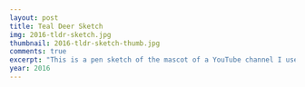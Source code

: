 ```yaml
---
layout: post
title: Teal Deer Sketch
img: 2016-tldr-sketch.jpg
thumbnail: 2016-tldr-sketch-thumb.jpg
comments: true
excerpt: "This is a pen sketch of the mascot of a YouTube channel I used to watch in 2016. His mascot is a teal deer, which is a play on the acronym TL;DR, meaning Too Long, Didn't Read, because his channel was focused on reading and analyzing news and research articles that were used incorrectly as sources."
year: 2016
---
```

